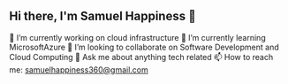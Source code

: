 ## Hi there, I'm Samuel Happiness 👋

🔭 I’m currently working on cloud infrastructure
🌱 I’m currently learning MicrosoftAzure
👯 I’m looking to collaborate on Software Development and Cloud Computing
💬 Ask me about anything tech related
📫 How to reach me: samuelhappiness360@gmail.com

